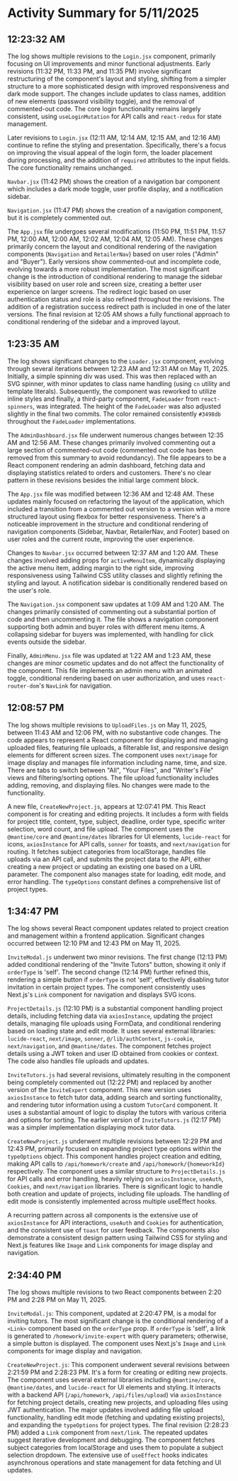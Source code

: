 # Activity Summary for 5/11/2025

## 12:23:32 AM
The log shows multiple revisions to the `Login.jsx` component, primarily focusing on UI improvements and minor functional adjustments.  Early revisions (11:32 PM, 11:33 PM, and 11:35 PM) involve significant restructuring of the component's layout and styling, shifting from a simpler structure to a more sophisticated design with improved responsiveness and dark mode support. The changes include updates to class names, addition of new elements (password visibility toggle), and the removal of commented-out code.  The core login functionality remains largely consistent, using `useLoginMutation` for API calls and `react-redux` for state management.


Later revisions to `Login.jsx` (12:11 AM, 12:14 AM, 12:15 AM, and 12:16 AM) continue to refine the styling and presentation.  Specifically, there's a focus on improving the visual appeal of the login form, the loader placement during processing, and the addition of `required` attributes to the input fields.  The core functionality remains unchanged.



`Navbar.jsx` (11:42 PM) shows the creation of a navigation bar component which includes a dark mode toggle, user profile display, and a notification sidebar.


`Navigation.jsx` (11:47 PM) shows the creation of a navigation component, but it is completely commented out.


The `App.jsx` file undergoes several modifications (11:50 PM, 11:51 PM, 11:57 PM, 12:00 AM, 12:00 AM, 12:02 AM, 12:04 AM, 12:05 AM).  These changes primarily concern the layout and conditional rendering of the navigation components (`Navigation` and `RetailerNav`) based on user roles ("Admin" and "Buyer"). Early versions show commented-out and incomplete code, evolving towards a more robust implementation.  The most significant change is the introduction of conditional rendering to manage the sidebar visibility based on user role and screen size, creating a better user experience on larger screens.  The redirect logic based on user authentication status and role is also refined throughout the revisions. The addition of a registration success redirect path is included in one of the later versions.  The final revision at 12:05 AM shows a fully functional approach to conditional rendering of the sidebar and a improved layout.


## 1:23:35 AM
The log shows significant changes to the `Loader.jsx` component, evolving through several iterations between 12:23 AM and 12:31 AM on May 11, 2025.  Initially, a simple spinning div was used. This was then replaced with an SVG spinner, with minor updates to class name handling (using `cn` utility and template literals). Subsequently, the component was reworked to utilize inline styles and finally, a third-party component, `FadeLoader` from `react-spinners`, was integrated.  The height of the `FadeLoader` was also adjusted slightly in the final two commits.  The color remained consistently `#3498db` throughout the `FadeLoader` implementations.


The `AdminDashboard.jsx` file underwent numerous changes between 12:35 AM and 12:56 AM. These changes primarily involved commenting out a large section of commented-out code (commented out code has been removed from this summary to avoid redundancy).  The file appears to be a React component rendering an admin dashboard, fetching data and displaying statistics related to orders and customers.  There's no clear pattern in these revisions besides the initial large comment block.


The `App.jsx` file was modified between 12:36 AM and 12:48 AM.  These updates mainly focused on refactoring the layout of the application, which included a transition from a commented out version to a version with a more structured layout using flexbox for better responsiveness.  There's a noticeable improvement in the structure and conditional rendering of navigation components (Sidebar, Navbar, RetailerNav, and Footer) based on user roles and the current route, improving the user experience.


Changes to `Navbar.jsx` occurred between 12:37 AM and 1:20 AM. These changes involved adding props for `activeMenuItem`, dynamically displaying the active menu item, adding margin to the right side, improving responsiveness using Tailwind CSS utility classes and slightly refining the styling and layout. A notification sidebar is conditionally rendered based on the user's role.


The `Navigation.jsx` component saw updates at 1:09 AM and 1:20 AM.  The changes primarily consisted of commenting out a substantial portion of code and then uncommenting it. The file shows a navigation component supporting both admin and buyer roles with different menu items. A collapsing sidebar for buyers was implemented, with handling for click events outside the sidebar.


Finally, `AdminMenu.jsx` file was updated at 1:22 AM and 1:23 AM, these changes are minor cosmetic updates and do not affect the functionality of the component.  This file implements an admin menu with an animated toggle, conditional rendering based on user authorization, and uses `react-router-dom`'s `NavLink` for navigation.


## 12:08:57 PM
The log shows multiple revisions to `UploadFiles.js` on May 11, 2025, between 11:43 AM and 12:06 PM, with no substantive code changes.  The code appears to represent a React component for displaying and managing uploaded files, featuring file uploads, a filterable list, and responsive design elements for different screen sizes. The component uses `next/image` for image display and manages file information including name, time, and size. There are tabs to switch between "All", "Your Files", and "Writer's File" views and filtering/sorting options.  The file upload functionality includes adding, removing, and displaying files.  No changes were made to the functionality.

A new file, `CreateNewProject.js`, appears at 12:07:41 PM. This React component is for creating and editing projects. It includes a form with fields for project title, content, type, subject, deadline, order type, specific writer selection, word count, and file upload.  The component uses the `@mantine/core` and `@mantine/dates` libraries for UI elements, `lucide-react` for icons, `axiosInstance` for API calls, `sonner` for toasts, and `next/navigation` for routing.  It fetches subject categories from localStorage, handles file uploads via an API call, and submits the project data to the API, either creating a new project or updating an existing one based on a URL parameter.  The component also manages state for loading, edit mode, and error handling.  The `typeOptions` constant defines a comprehensive list of project types.


## 1:34:47 PM
The log shows several React component updates related to project creation and management within a frontend application.  Significant changes occurred between 12:10 PM and 12:43 PM on May 11, 2025.

`InviteModal.js` underwent two minor revisions.  The first change (12:13 PM) added conditional rendering of the "Invite Tutors" button, showing it only if `orderType` is 'self'.  The second change (12:14 PM) further refined this, rendering a simple button if `orderType` is not 'self', effectively disabling tutor invitation in certain project types.  The component consistently uses Next.js's `Link` component for navigation and displays SVG icons.

`ProjectDetails.js` (12:10 PM) is a substantial component handling project details, including fetching data via `axiosInstance`, updating the project details, managing file uploads using FormData,  and conditional rendering based on loading state and edit mode. It uses several external libraries: `lucide-react`, `next/image`, `sonner`, `@/lib/authContext`, `js-cookie`, `next/navigation`, and `@mantine/dates`.  The component fetches project details using a JWT token and user ID obtained from cookies or context.  The code also handles file uploads and updates.

`InviteTutors.js` had several revisions, ultimately resulting in the component being completely commented out (12:22 PM) and replaced by another version of the `InviteExpert` component. This new version uses `axiosInstance` to fetch tutor data, adding search and sorting functionality, and rendering tutor information using a custom `TutorCard` component.  It uses a substantial amount of logic to display the tutors with various criteria and options for sorting.  The earlier version of `InviteTutors.js` (12:17 PM) was a simpler implementation displaying mock tutor data.

`CreateNewProject.js`  underwent multiple revisions between 12:29 PM and 12:43 PM, primarily focused on expanding project type options within the `typeOptions` object.  This component handles project creation and editing, making API calls to `/api/homework/create` and `/api/homework/{homeworkId}` respectively. The component uses a similar structure to `ProjectDetails.js` for API calls and error handling, heavily relying on `axiosInstance`, `useAuth`, `Cookies`, and `next/navigation` libraries. There is significant logic to handle both creation and update of projects, including file uploads.  The handling of edit mode is consistently implemented across multiple useEffect hooks.

A recurring pattern across all components is the extensive use of  `axiosInstance` for API interactions, `useAuth` and `Cookies` for authentication, and the consistent use of `toast` for user feedback.  The components also demonstrate a consistent design pattern using Tailwind CSS for styling and Next.js features like `Image` and `Link` components for image display and navigation.


## 2:34:40 PM
The log shows multiple revisions to two React components between 2:20 PM and 2:28 PM on May 11, 2025.

`InviteModal.js`: This component, updated at 2:20:47 PM, is a modal for inviting tutors.  The most significant change is the conditional rendering of a `<Link>` component based on the `orderType` prop. If `orderType` is 'self', a link is generated to `/homework/invite-expert` with query parameters; otherwise, a simple button is displayed. The component uses Next.js's `Image` and `Link` components for image display and navigation.

`CreateNewProject.js`: This component underwent several revisions between 2:21:59 PM and 2:28:23 PM.  It's a form for creating or editing new projects. The component uses several external libraries including `@mantine/core`, `@mantine/dates`, and `lucide-react` for UI elements and styling. It interacts with a backend API (`/api/homework`, `/api/files/upload`) via `axiosInstance` for fetching project details, creating new projects, and uploading files using JWT authentication.  The major updates involved adding file upload functionality, handling edit mode (fetching and updating existing projects), and expanding the `typeOptions` for project types.  The final revision (2:28:23 PM) added a `Link` component from `next/link`.  The repeated updates suggest iterative development and debugging. The component fetches subject categories from localStorage and uses them to populate a subject selection dropdown.  The extensive use of `useEffect` hooks indicates asynchronous operations and state management for data fetching and UI updates.
